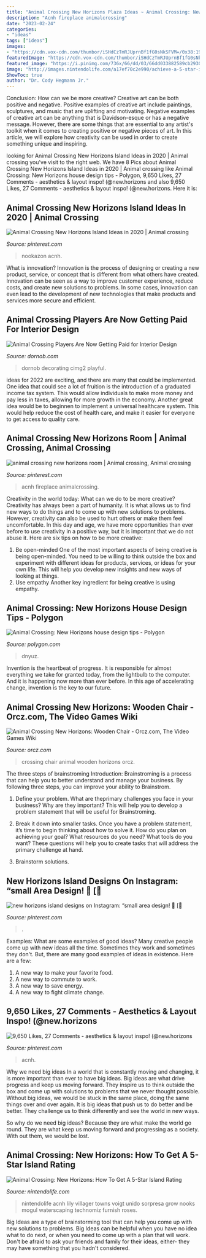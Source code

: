 ```yaml
---
title: "Animal Crossing New Horizons Plaza Ideas ~ Animal Crossing: New Horizons House Design Tips"
description: "Acnh fireplace animalcrossing"
date: "2023-02-24"
categories:
- "ideas"
tags: ["ideas"]
images:
- "https://cdn.vox-cdn.com/thumbor/iSHdCzTmRJUprnBf1fG0sNkSFVM=/0x38:1920x1043/fit-in/1200x630/cdn.vox-cdn.com/uploads/chorus_asset/file/19923754/InteriorDesign.00_05_23_23.Still006.jpg"
featuredImage: "https://cdn.vox-cdn.com/thumbor/iSHdCzTmRJUprnBf1fG0sNkSFVM=/0x38:1920x1043/fit-in/1200x630/cdn.vox-cdn.com/uploads/chorus_asset/file/19923754/InteriorDesign.00_05_23_23.Still006.jpg"
featured_image: "https://i.pinimg.com/736x/66/dd/03/66dd033882589cb293017e7d0a2644cd.jpg"
image: "http://images.nintendolife.com/a17ef70c2e990/achieve-a-5-star-island-in-animal-crossing-new-horizons.900x.jpg"
ShowToc: true
author: "Dr. Cody Hegmann Jr."
---
```



Conclusion: How can we be more creative?
Creative art can be both positive and negative. Positive examples of creative art include paintings, sculptures, and music that are uplifting and motivating. Negative examples of creative art can be anything that is Davidson-esque or has a negative message. However, there are some things that are essential to any artist's toolkit when it comes to creating positive or negative pieces of art. In this article, we will explore how creativity can be used in order to create something unique and inspiring.

	

		
looking for Animal Crossing New Horizons Island Ideas in 2020 | Animal crossing you've visit to the right web. We have 8 Pics about Animal Crossing New Horizons Island Ideas in 2020 | Animal crossing like Animal Crossing: New Horizons house design tips - Polygon, 9,650 Likes, 27 Comments - aesthetics &amp; layout inspo! (@new.horizons and also 9,650 Likes, 27 Comments - aesthetics &amp; layout inspo! (@new.horizons. Here it is:
		
    
## Animal Crossing New Horizons Island Ideas In 2020 | Animal Crossing

<img loading=lazy src="https://i.pinimg.com/736x/b7/d5/d7/b7d5d7fa502842ba04778688237f9c55.jpg" onerror="this.onerror=null;this.src='https://tse2.mm.bing.net/th?id=OIP.ZYtQdYQQXSVbOxhstPp_4AHaEK&amp;pid=15.1';" alt="Animal Crossing New Horizons Island Ideas in 2020 | Animal crossing">

_Source: pinterest.com_

>nookazon acnh. 

	

What is innovation?
Innovation is the process of designing or creating a new product, service, or concept that is different from what others have created. Innovation can be seen as a way to improve customer experience, reduce costs, and create new solutions to problems. In some cases, innovation can even lead to the development of new technologies that make products and services more secure and efficient.

    
## Animal Crossing Players Are Now Getting Paid For Interior Design

<img loading=lazy src="https://cimg2.ibsrv.net/cimg/www.dornob.com/900x506_85/854/Animal-Crossing-Interior-Design-u_MayorOfOHimark-595854.jpg" onerror="this.onerror=null;this.src='https://tse4.mm.bing.net/th?id=OIP.lsCZzrFsO81mcWZEcdU_qgHaEK&amp;pid=15.1';" alt="Animal Crossing Players Are Now Getting Paid for Interior Design">

_Source: dornob.com_

>dornob decorating cimg2 playful. 

	

ideas for 2022 are exciting, and there are many that could be implemented. One idea that could see a lot of fruition is the introduction of a graduated income tax system. This would allow individuals to make more money and pay less in taxes, allowing for more growth in the economy. Another great idea would be to beginnen to implement a universal healthcare system. This would help reduce the cost of health care, and make it easier for everyone to get access to quality care.

    
## Animal Crossing New Horizons Room | Animal Crossing, Animal Crossing

<img loading=lazy src="https://i.pinimg.com/736x/72/76/7d/72767d502865876de8231086bcf79cc1.jpg" onerror="this.onerror=null;this.src='https://tse1.mm.bing.net/th?id=OIP.so2v5WroxcYkWBUQunBJpQHaED&amp;pid=15.1';" alt="animal crossing new horizons room | Animal crossing, Animal crossing">

_Source: pinterest.com_

>acnh fireplace animalcrossing. 

	

Creativity in the world today: What can we do to be more creative?
Creativity has always been a part of humanity. It is what allows us to find new ways to do things and to come up with new solutions to problems. However, creativity can also be used to hurt others or make them feel uncomfortable. In this day and age, we have more opportunities than ever before to use creativity in a positive way, but it is important that we do not abuse it. Here are six tips on how to be more creative: 
1. Be open-minded
One of the most important aspects of being creative is being open-minded. You need to be willing to think outside the box and experiment with different ideas for products, services, or ideas for your own life. This will help you develop new insights and new ways of looking at things. 
2. Use empathy
Another key ingredient for being creative is using empathy.

    
## Animal Crossing: New Horizons House Design Tips - Polygon

<img loading=lazy src="https://cdn.vox-cdn.com/thumbor/iSHdCzTmRJUprnBf1fG0sNkSFVM=/0x38:1920x1043/fit-in/1200x630/cdn.vox-cdn.com/uploads/chorus_asset/file/19923754/InteriorDesign.00_05_23_23.Still006.jpg" onerror="this.onerror=null;this.src='https://tse2.mm.bing.net/th?id=OIP.9xlO0B-C1sbha90NixHGkwHaD4&amp;pid=15.1';" alt="Animal Crossing: New Horizons house design tips - Polygon">

_Source: polygon.com_

>dnyuz. 

	

Invention is the heartbeat of progress. It is responsible for almost everything we take for granted today, from the lightbulb to the computer. And it is happening now more than ever before. In this age of accelerating change, invention is the key to our future.

    
## Animal Crossing New Horizons: Wooden Chair - Orcz.com, The Video Games Wiki

<img loading=lazy src="http://orcz.com/images/7/72/AnimalCrossingNewHorizonsWoodenChair.jpg" onerror="this.onerror=null;this.src='https://tse1.mm.bing.net/th?id=OIP.sLXfH3U_cr-ExQt_5tp5_gAAAA&amp;pid=15.1';" alt="Animal Crossing New Horizons: Wooden Chair - Orcz.com, The Video Games Wiki">

_Source: orcz.com_

>crossing chair animal wooden horizons orcz. 

	

The three steps of brainstroming
Introduction:
Brainstroming is a process that can help you to better understand and manage your business. By following three steps, you can improve your ability to Brainstrom.

1. Define your problem. What are theprimary challenges you face in your business? Why are they important? This will help you to develop a problem statement that will be useful for Brainstroming.

2. Break it down into smaller tasks. Once you have a problem statement, it’s time to begin thinking about how to solve it. How do you plan on achieving your goal? What resources do you need? What tools do you want? These questions will help you to create tasks that will address the primary challenge at hand.

3. Brainstorm solutions.

    
## New Horizons Island Designs On Instagram: “small Area Design! 🍃 [🌻

<img loading=lazy src="https://i.pinimg.com/736x/fd/07/54/fd07546f33c5100420f67e62ecd6ee63.jpg" onerror="this.onerror=null;this.src='https://tse3.mm.bing.net/th?id=OIP.UUNj3xoGn7H09Fe648M5lwHaFp&amp;pid=15.1';" alt="new horizons island designs on Instagram: “small area design! 🍃 [🌻">

_Source: pinterest.com_

>. 

	

Examples: What are some examples of good ideas?
Many creative people come up with new ideas all the time. Sometimes they work and sometimes they don't. But, there are many good examples of ideas in existence. Here are a few: 
1) A new way to make your favorite food. 
2) A new way to commute to work. 
3) A new way to save energy. 
4) A new way to fight climate change.

    
## 9,650 Likes, 27 Comments - Aesthetics &amp; Layout Inspo! (@new.horizons

<img loading=lazy src="https://i.pinimg.com/736x/66/dd/03/66dd033882589cb293017e7d0a2644cd.jpg" onerror="this.onerror=null;this.src='https://tse1.mm.bing.net/th?id=OIP.EbsB4Ynr4S5HCejL_-mO_wHaEI&amp;pid=15.1';" alt="9,650 Likes, 27 Comments - aesthetics &amp; layout inspo! (@new.horizons">

_Source: pinterest.com_

>acnh. 

	

Why we need big ideas
In a world that is constantly moving and changing, it is more important than ever to have big ideas. Big ideas are what drive progress and keep us moving forward. They inspire us to think outside the box and come up with solutions to problems that we never thought possible.
Without big ideas, we would be stuck in the same place, doing the same things over and over again. It is big ideas that push us to do better and be better. They challenge us to think differently and see the world in new ways.

So why do we need big ideas? Because they are what make the world go round. They are what keep us moving forward and progressing as a society. With out them, we would be lost.

    
## Animal Crossing: New Horizons: How To Get A 5-Star Island Rating

<img loading=lazy src="http://images.nintendolife.com/a17ef70c2e990/achieve-a-5-star-island-in-animal-crossing-new-horizons.900x.jpg" onerror="this.onerror=null;this.src='https://tse3.mm.bing.net/th?id=OIP.XQQQYSePNJgsEIiJssCrwAHaEK&amp;pid=15.1';" alt="Animal Crossing: New Horizons: How To Get A 5-Star Island Rating">

_Source: nintendolife.com_

>nintendolife acnh lily villager towns voigt unido sorpresa grow nooks mogul waterscaping technomiz furnish roses. 

	

Big Ideas are a type of brainstorming tool that can help you come up with new solutions to problems. Big Ideas can be helpful when you have no idea what to do next, or when you need to come up with a plan that will work. Don't be afraid to ask your friends and family for their ideas, either- they may have something that you hadn't considered.

